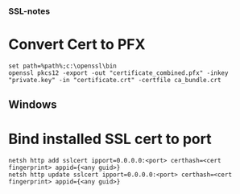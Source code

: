 ### SSL-notes

# Convert Cert to PFX

```
set path=%path%;c:\openssl\bin
openssl pkcs12 -export -out "certificate_combined.pfx" -inkey "private.key" -in "certificate.crt" -certfile ca_bundle.crt
```

## Windows

# Bind installed SSL cert to port

```
netsh http add sslcert ipport=0.0.0.0:<port> certhash=<cert fingerprint> appid={<any guid>}
netsh http update sslcert ipport=0.0.0.0:<port> certhash=<cert fingerprint> appid={<any guid>}
```
